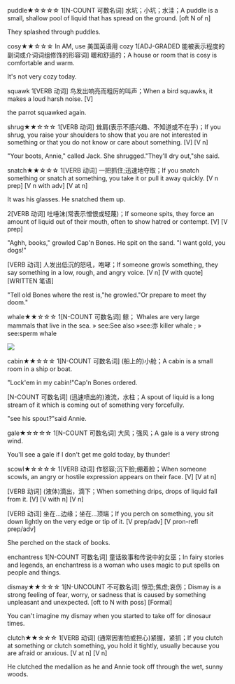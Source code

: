 puddle★☆☆☆☆
1[N-COUNT 可数名词] 水坑；小坑；水洼；A puddle is a small, shallow pool of liquid that has spread on the ground. [oft N of n]

They splashed through puddles.


cosy★★☆☆☆
In AM, use 美国英语用 cozy
1[ADJ-GRADED 能被表示程度的副词或介词词组修饰的形容词] 暖和舒适的；A house or room that is cosy is comfortable and warm.

It's not very cozy today.


squawk
1[VERB 动词] 鸟发出响亮而粗厉的叫声；When a bird squawks, it makes a loud harsh noise. [V]

the parrot squawked again.


shrug★★☆☆☆
1[VERB 动词] 耸肩(表示不感兴趣、不知道或不在乎)；If you shrug, you raise your shoulders to show that you are not interested in something or that you do not know or care about something. [V] [V n]

"Your boots, Annie," called Jack.
She shrugged."They'll dry out,"she said.


snatch★★☆☆☆
1[VERB 动词] 一把抓住;迅速地夺取；If you snatch something or snatch at something, you take it or pull it away quickly. [V n prep] [V n with adv] [V at n]

It was his glasses. He snatched them up.


2[VERB 动词] 吐唾沫(常表示憎恨或轻蔑)；If someone spits, they force an amount of liquid out of their mouth, often to show hatred or contempt. [V] [V prep]

"Aghh, books," growled Cap'n Bones. He spit on the sand. "I want gold, you dogs!"

[VERB 动词] 人发出低沉的怒吼，咆哮；If someone growls something, they say something in a low, rough, and angry voice. [V n] [V with quote] [WRITTEN 笔语]

"Tell old Bones where the rest is,"he growled."Or prepare to meet thy doom."

whale★★☆☆☆
1[N-COUNT 可数名词] 鲸；
Whales are very large mammals that live in the sea. » see:See also
»see:亦 killer whale
; » see:sperm whale

![](https://upload.wikimedia.org/wikipedia/commons/e/e2/Southern_right_whale.jpg)


cabin★★☆☆☆
1[N-COUNT 可数名词] (船上的)小舱；A cabin is a small room in a ship or boat.

"Lock'em in my cabin!"Cap'n Bones ordered.

[N-COUNT 可数名词] (迅速喷出的)液流，水柱；A spout of liquid is a long stream of it which is coming out of something very forcefully.

"see his spout?"said Annie.

gale★☆☆☆☆
1[N-COUNT 可数名词] 大风；强风；A gale is a very strong wind.

You'll see a gale if I don't get me gold today, by thunder!

scowl★☆☆☆☆
1[VERB 动词] 作怒容;沉下脸;绷着脸；When someone scowls, an angry or hostile expression appears on their face. [V] [V at n]

[VERB 动词] (液体)滴出，滴下；When something drips, drops of liquid fall from it. [V] [V with n] [V n]

[VERB 动词] 坐在…边缘；坐在…顶端；If you perch on something, you sit down lightly on the very edge or tip of it. [V prep/adv] [V pron-refl prep/adv]

She perched on the stack of books.

enchantress
1[N-COUNT 可数名词] 童话故事和传说中的女巫；In fairy stories and legends, an enchantress is a woman who uses magic to put spells on people and things.


dismay★★☆☆☆
1[N-UNCOUNT 不可数名词] 惊恐;焦虑;哀伤；Dismay is a strong feeling of fear, worry, or sadness that is caused by something unpleasant and unexpected. [oft to N with poss] [Formal]

You can't imagine my dismay when you started to take off for dinosaur times.


clutch★★☆☆☆
1[VERB 动词] (通常因害怕或担心)紧握，紧抓；If you clutch at something or clutch something, you hold it tightly, usually because you are afraid or anxious. [V at n] [V n]

He clutched the medallion as he and Annie took off through the wet, sunny woods.


